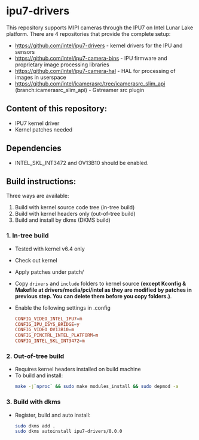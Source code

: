 # ipu7-drivers

This repository supports MIPI cameras through the IPU7 on Intel Lunar Lake platform.
There are 4 repositories that provide the complete setup:

- https://github.com/intel/ipu7-drivers - kernel drivers for the IPU and sensors
- https://github.com/intel/ipu7-camera-bins - IPU firmware and proprietary image processing libraries
- https://github.com/intel/ipu7-camera-hal - HAL for processing of images in userspace
- https://github.com/intel/icamerasrc/tree/icamerasrc_slim_api (branch:icamerasrc_slim_api) - Gstreamer src plugin


## Content of this repository:
- IPU7 kernel driver
- Kernel patches needed

## Dependencies
- INTEL_SKL_INT3472 and OV13B10 should be enabled.

## Build instructions:
Three ways are available:
1. Build with kernel source code tree (in-tree build)
2. Build with kernel headers only (out-of-tree build)
3. Build and install by dkms (DKMS build)

### 1. In-tree build
- Tested with kernel v6.4 only
- Check out kernel
- Apply patches under patch/
- Copy `drivers` and `include` folders to kernel source **(except Kconfig & Makefile at drivers/media/pci/intel as they are modified by patches in previous step. You can delete them before you copy folders.)**.

- Enable the following settings in .config
	```conf
	CONFIG_VIDEO_INTEL_IPU7=m
	CONFIG_IPU_ISYS_BRIDGE=y
	CONFIG_VIDEO_OV13B10=m
	CONFIG_PINCTRL_INTEL_PLATFORM=m
	CONFIG_INTEL_SKL_INT3472=m
	```

### 2. Out-of-tree build
- Requires kernel headers installed on build machine
- To build and install:
	```sh
	make -j`nproc` && sudo make modules_install && sudo depmod -a
	```

### 3. Build with dkms

- Register, build and auto install:
	```sh
	sudo dkms add .
	sudo dkms autoinstall ipu7-drivers/0.0.0
	```
